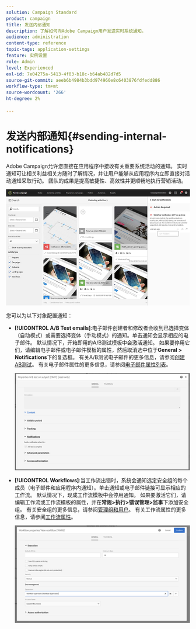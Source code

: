 ```yaml
---
solution: Campaign Standard
product: campaign
title: 发送内部通知
description: 了解如何向Adobe Campaign用户发送实时系统通知。
audience: administration
content-type: reference
topic-tags: application-settings
feature: 实例设置
role: Admin
level: Experienced
exl-id: 7e04275a-5413-4f03-b18c-b64ab482d7d5
source-git-commit: aeeb6b4984b3bdd974960e8c6403876fdfedd886
workflow-type: tm+mt
source-wordcount: '266'
ht-degree: 2%

---
```


# 发送内部通知{#sending-internal-notifications}

Adobe Campaign允许您直接在应用程序中接收有关重要系统活动的通知。 实时通知可让相关利益相关方随时了解情况，并让用户能够从应用程序内立即直接对活动通知采取行动。 团队的成果是提高敏捷性、高效性并更顺畅地执行营销活动。

![](assets/pulse_3.png)

您可以为以下对象配置通知：

* **[!UICONTROL A/B Test emails]**:电子邮件创建者和修改者会收到已选择变体（自动模式）或需要选择变体（手动模式）的通知。单击通知会显示相应的电子邮件。 默认情况下，开箱即用的A/B测试模板中会激活通知。 如果要停用它们，请编辑电子邮件或电子邮件模板的属性，然后取消选中位于&#x200B;**General > Notifications**&#x200B;下的复选框。 有关A/B测试电子邮件的更多信息，请参阅[创建AB测试](../../channels/using/designing-an-a-b-test-email.md)。 有关电子邮件属性的更多信息，请参阅[电子邮件属性列表](../../administration/using/configuring-email-channel.md#list-of-email-properties)。

   ![](assets/pulse_2.png)

* **[!UICONTROL Workflows]**:当工作流出错时，系统会通知选定安全组的每个成员（电子邮件和应用程序内通知）。单击通知或电子邮件链接可显示相应的工作流。 默认情况下，现成工作流模板中会停用通知。 如果要激活它们，请编辑工作流或工作流模板的属性，并在&#x200B;**常规>执行>错误管理>监事**&#x200B;下添加安全组。 有关安全组的更多信息，请参阅[管理组和用户](../../administration/using/managing-groups-and-users.md)。 有关工作流属性的更多信息，请参阅[工作流属性](../../automating/using/managing-execution-options.md)。

   ![](assets/pulse_1.png)
